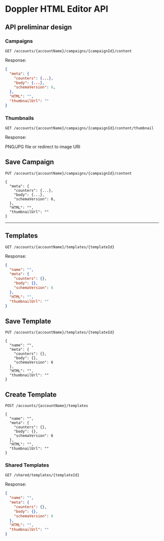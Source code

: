 # Doppler HTML Editor API

## API preliminar design

### Campaigns

```http
GET /accounts/{accountName}/campaigns/{campaignId}/content
```

Response:

```json
{
  "meta": {
    "counters": {...},
    "body": {...},
    "schemaVersion": 6,
  },
  "HTML": "",
  "thumbnailUrl": ""
}
```

### Thumbnails

```http
GET /accounts/{accountName}/campaigns/{campaignId}/content/thumbnail
```

Response:

PNG/JPG file or redirect to image URI

## Save Campaign

```http
PUT /accounts/{accountName}/campaigns/{campaignId}/content

{
  "meta": {
    "counters": {...},
    "body": {...},
    "schemaVersion": 6,
  },
  "HTML": "",
  "thumbnailUrl": ""
}
```

---

## Templates

```http
GET /accounts/{accountName}/templates/{templateId}
```

Response:

```json
{
  "name": "",
  "meta": {
    "counters": {},
    "body": {},
    "schemaVersion": 6
  },
  "HTML": "",
  "thumbnailUrl": ""
}
```

## Save Template

```http
PUT /accounts/{accountName}/templates/{templateId}

{
  "name": "",
  "meta": {
    "counters": {},
    "body": {},
    "schemaVersion": 6
  },
  "HTML": "",
  "thumbnailUrl": ""
}
```

## Create Template

```http
POST /accounts/{accountName}/templates

{
  "name": "",
  "meta": {
    "counters": {},
    "body": {},
    "schemaVersion": 6
  },
  "HTML": "",
  "thumbnailUrl": ""
}
```

### Shared Templates

```http
GET /shared/templates/{templateId}
```

Response:

```json
{
  "name": "",
  "meta": {
    "counters": {},
    "body": {},
    "schemaVersion": 6
  },
  "HTML": "",
  "thumbnailUrl": ""
}
```
